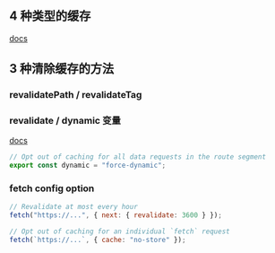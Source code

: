 ## 4 种类型的缓存

[docs](https://nextjs.org/docs/app/building-your-application/caching#overview)

## 3 种清除缓存的方法

### revalidatePath / revalidateTag

### revalidate / dynamic 变量

[docs](https://nextjs.org/docs/app/building-your-application/caching#revalidatepath)

```javascript
// Opt out of caching for all data requests in the route segment
export const dynamic = "force-dynamic";
```

### fetch config option

```javascript
// Revalidate at most every hour
fetch("https://...", { next: { revalidate: 3600 } });
```

```javascript
// Opt out of caching for an individual `fetch` request
fetch(`https://...`, { cache: "no-store" });
```
